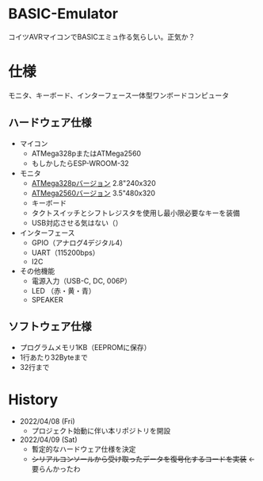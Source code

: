 # BASIC-Emulator

コイツAVRマイコンでBASICエミュ作る気らしい。正気か？

# 仕様

モニタ、キーボード、インターフェース一体型ワンボードコンピュータ

## ハードウェア仕様

- マイコン
  - ATMega328pまたはATMega2560
  - もしかしたらESP-WROOM-32
- モニタ
  - [ATMega328pバージョン](https://www.amazon.co.jp/dp/B07B2HDTV4/) 2.8"240x320
  - [ATMega2560バージョン](https://www.amazon.co.jp/dp/B09PKR2JYG/) 3.5"480x320
  - キーボード
  - タクトスイッチとシフトレジスタを使用し最小限必要なキーを装備
  - USB対応させる気はない（）
- インターフェース
  - GPIO（アナログ4デジタル4）
  - UART（115200bps）
  - I2C
- その他機能
  - 電源入力（USB-C, DC, 006P）
  - LED （赤・黄・青）
  - SPEAKER

## ソフトウェア仕様

- プログラムメモリ1KB（EEPROMに保存）
- 1行あたり32Byteまで
- 32行まで

# History

- 2022/04/08 (Fri)
  - プロジェクト始動に伴い本リポジトリを開設
- 2022/04/09 (Sat)
  - 暫定的なハードウェア仕様を決定
  - ~~シリアルコンソールから受け取ったデータを復号化するコードを実装~~ ←要らんかったわ
